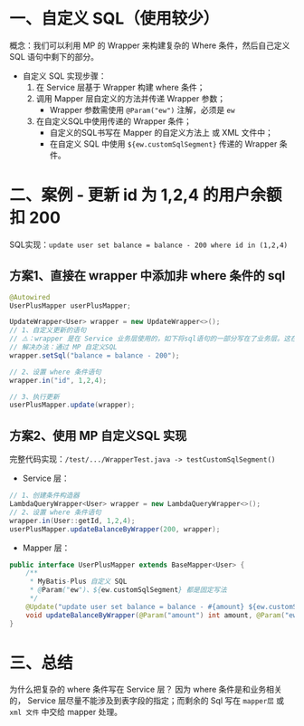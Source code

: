 # 一、自定义 SQL（使用较少）
概念：我们可以利用 MP 的 Wrapper 来构建复杂的 Where 条件，然后自己定义 SQL 语句中剩下的部分。

- 自定义 SQL 实现步骤： 
  1. 在 Service 层基于 Wrapper 构建 where 条件；
  2. 调用 Mapper 层自定义的方法并传递 Wrapper 参数；
     - Wrapper 参数需使用 `@Param("ew")` 注解，必须是 `ew`
  3. 在自定义SQL中使用传递的 Wrapper 条件；
     - 自定义的SQL书写在 Mapper 的自定义方法上 或 XML 文件中；
     - 在自定义 SQL 中使用 `${ew.customSqlSegment}` 传递的 Wrapper 条件。


# 二、案例 - 更新 id 为 1,2,4 的用户余额扣 200
SQL实现：`update user set balance = balance - 200 where id in (1,2,4)`

## 方案1、直接在 wrapper 中添加非 where 条件的 sql
```java
@Autowired
UserPlusMapper userPlusMapper;

UpdateWrapper<User> wrapper = new UpdateWrapper<>();
// 1、自定义更新的语句
// ⚠️：wrapper 是在 Service 业务层使用的，如下将sql语句的一部分写在了业务层。这在项目开发规范中是不允许的，因为不便于后续维护，SQL语句只能定义在 Mapper 中。
// 解决办法：通过 MP 自定义SQL
wrapper.setSql("balance = balance - 200");

// 2、设置 where 条件语句
wrapper.in("id", 1,2,4);

// 3、执行更新
userPlusMapper.update(wrapper);
```
 
## 方案2、使用 MP 自定义SQL 实现
完整代码实现：`/test/.../WrapperTest.java -> testCustomSqlSegment()`

- Service 层：
```java
// 1、创建条件构造器
LambdaQueryWrapper<User> wrapper = new LambdaQueryWrapper<>();
// 2、设置 where 条件语句
wrapper.in(User::getId, 1,2,4);
userPlusMapper.updateBalanceByWrapper(200, wrapper);
```

- Mapper 层：
```java
public interface UserPlusMapper extends BaseMapper<User> {
    /**
     * MyBatis-Plus 自定义 SQL
     * @Param("ew")、${ew.customSqlSegment} 都是固定写法
     */
    @Update("update user set balance = balance - #{amount} ${ew.customSqlSegment}")
    void updateBalanceByWrapper(@Param("amount") int amount, @Param("ew") LambdaQueryWrapper<User> wrapper);
}
```

# 三、总结
为什么把复杂的 where 条件写在 Service 层？
因为 where 条件是和业务相关的， Service 层尽量不能涉及到表字段的指定；而剩余的 Sql 写在 `mapper层` 或 `xml 文件` 中交给 mapper 处理。


